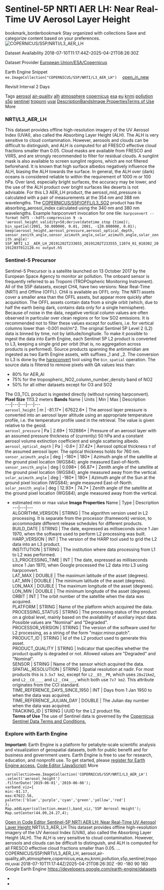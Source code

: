  
#  Sentinel-5P NRTI AER LH: Near Real-Time UV Aerosol Layer Height 
bookmark_borderbookmark Stay organized with collections  Save and categorize content based on your preferences.
![COPERNICUS/S5P/NRTI/L3_AER_LH](https://developers.google.com/earth-engine/datasets/images/COPERNICUS/COPERNICUS_S5P_NRTI_L3_AER_LH_sample.png) 

Dataset Availability
    2018-07-10T11:17:44Z–2025-04-21T08:26:30Z 

Dataset Provider
     [ European Union/ESA/Copernicus ](https://sentinel.esa.int/web/sentinel/user-guides/sentinel-5p-tropomi) 

Earth Engine Snippet
     `    ee.ImageCollection("COPERNICUS/S5P/NRTI/L3_AER_LH")   ` [ open_in_new ](https://code.earthengine.google.com/?scriptPath=Examples:Datasets/COPERNICUS/COPERNICUS_S5P_NRTI_L3_AER_LH) 

Revisit Interval
    2 Days 

Tags
     [aerosol](https://developers.google.com/earth-engine/datasets/tags/aerosol) [air-quality](https://developers.google.com/earth-engine/datasets/tags/air-quality) [alh](https://developers.google.com/earth-engine/datasets/tags/alh) [atmosphere](https://developers.google.com/earth-engine/datasets/tags/atmosphere) [copernicus](https://developers.google.com/earth-engine/datasets/tags/copernicus) [esa](https://developers.google.com/earth-engine/datasets/tags/esa) [eu](https://developers.google.com/earth-engine/datasets/tags/eu) [knmi](https://developers.google.com/earth-engine/datasets/tags/knmi) [pollution](https://developers.google.com/earth-engine/datasets/tags/pollution) [s5p](https://developers.google.com/earth-engine/datasets/tags/s5p) [sentinel](https://developers.google.com/earth-engine/datasets/tags/sentinel) [tropomi](https://developers.google.com/earth-engine/datasets/tags/tropomi) [uvai](https://developers.google.com/earth-engine/datasets/tags/uvai)
[Description](https://developers.google.com/earth-engine/datasets/catalog/COPERNICUS_S5P_NRTI_L3_AER_LH#description)[Bands](https://developers.google.com/earth-engine/datasets/catalog/COPERNICUS_S5P_NRTI_L3_AER_LH#bands)[Image Properties](https://developers.google.com/earth-engine/datasets/catalog/COPERNICUS_S5P_NRTI_L3_AER_LH#image-properties)[Terms of Use](https://developers.google.com/earth-engine/datasets/catalog/COPERNICUS_S5P_NRTI_L3_AER_LH#terms-of-use) More
### NRTI/L3_AER_LH
This dataset provides offline high-resolution imagery of the UV Aerosol Index (UVAI), also called the Absorbing Layer Height (ALH).
The ALH is very sensitive to cloud contamination. However, aerosols and clouds can be difficult to distinguish, and ALH is computed for all FRESCO effective cloud fractions smaller than 0.05. Cloud masks are available from FRESCO and VIIRS, and are strongly recommended to filter for residual clouds. A sunglint mask is also available to screen sunglint regions, which are not filtered beforehand.
It is known that high surface albedos negatively influence the ALH, biasing the ALH towards the surface. In general, the ALH over (dark) oceans is considered reliable to within the requirement of 1000 m or 100 hPa. Over land, especially bright surfaces, the accuracy may be lower, and the use of the ALH product over bright surfaces like deserts is not advisable.
For this L3 AER_LH product, the aerosol_mid_pressure is calculated with a pair of measurements at the 354 nm and 388 nm wavelengths. The [COPERNICUS/S5P/OFFL/L3_SO2](https://developers.google.com/earth-engine/datasets/catalog/COPERNICUS_S5P_OFFL_L3_SO2) product has the absorbing_aerosol_index calculated using the 340 nm and 380 nm wavelengths.
Example harpconvert invocation for one tile: `harpconvert --format hdf5 --hdf5-compression 9 -a 'aerosol_height_validity>50;derive(datetime_stop {time}); bin_spatial(2001, 50.000000, 0.01, 2001, -120.000000, 0.01); keep(aerosol_height,aerosol_pressure,aerosol_optical_depth,    sensor_zenith_angle,sensor_azimuth_angle,solar_azimuth_angle,solar_zenith_angle)' S5P_NRTI_L2__AER_LH_20191202T233055_20191202T233555_11074_01_010302_20191203T012120.nc output.h5`
### Sentinel-5 Precursor
Sentinel-5 Precursor is a satellite launched on 13 October 2017 by the European Space Agency to monitor air pollution. The onboard sensor is frequently referred to as Tropomi (TROPOspheric Monitoring Instrument).
All of the S5P datasets, except CH4, have two versions: Near Real-Time (NRTI) and Offline (OFFL). CH4 is available as OFFL only. The NRTI assets cover a smaller area than the OFFL assets, but appear more quickly after acquisition. The OFFL assets contain data from a single orbit (which, due to half the earth being dark, contains data only for a single hemisphere).
Because of noise in the data, negative vertical column values are often observed in particular over clean regions or for low SO2 emissions. It is recommended not to filter these values except for outliers, i.e. for vertical columns lower than -0.001 mol/m^2.
The original Sentinel 5P Level 2 (L2) data is binned by time, not by latitude/longitude. To make it possible to ingest the data into Earth Engine, each Sentinel 5P L2 product is converted to L3, keeping a single grid per orbit (that is, no aggregation across products is performed).
Source products spanning the antimeridian are ingested as two Earth Engine assets, with suffixes _1 and _2.
The conversion to L3 is done by the [harpconvert](https://cdn.rawgit.com/stcorp/harp/master/doc/html/harpconvert.html) tool using the `bin_spatial` operation. The source data is filtered to remove pixels with QA values less than:
  * 80% for AER_AI
  * 75% for the tropospheric_NO2_column_number_density band of NO2
  * 50% for all other datasets except for O3 and SO2


The O3_TCL product is ingested directly (without running harpconvert).
**Pixel Size** 1113.2 meters 
**Bands**
Name | Units | Min | Max | Description  
---|---|---|---|---  
`aerosol_height` | m |  -81.17*  |  67622.6*  | The aerosol layer pressure is converted into an aerosol layer altitude using an appropriate temperature profile, i.e. the temperature profile used in the retrieval. The value is given relative to the geoid.  
`aerosol_pressure` | Pa |  2.69*  |  102886*  | Pressure of an aerosol layer with an assumed pressure thickness of (currently) 50 hPa and a constant aerosol volume extinction coefficient and single scattering albedo.  
`aerosol_optical_depth` | Pa |  -0.6*  |  37.42*  | Aerosol optical thickness τ of the assumed aerosol layer. The optical thickness holds for 760 nm.  
`sensor_azimuth_angle` | deg |  -180*  |  180*  | Azimuth angle of the satellite at the ground pixel location (WGS84); angle measured East-of-North.  
`sensor_zenith_angle` | deg |  0.098*  |  66.87*  | Zenith angle of the satellite at the ground pixel location (WGS84); angle measured away from the vertical.  
`solar_azimuth_angle` | deg |  -180*  |  180*  | Azimuth angle of the Sun at the ground pixel location (WGS84); angle measured East-of-North.  
`solar_zenith_angle` | deg |  12.93*  |  74.7*  | Zenith angle of the satellite at the ground pixel location (WGS84); angle measured away from the vertical.  
* estimated min or max value 
**Image Properties**
Name | Type | Description  
---|---|---  
ALGORITHM_VERSION | STRING | The algorithm version used in L2 processing. It is separate from the processor (framework) version, to accommodate different release schedules for different products.  
BUILD_DATE | STRING | The date, expressed as milliseconds since 1 Jan 1970, when the software used to perform L2 processing was built.  
HARP_VERSION | INT | The version of the HARP tool used to grid the L2 data into an L3 product.  
INSTITUTION | STRING | The institution where data processing from L1 to L2 was performed.  
L3_PROCESSING_TIME | INT | The date, expressed as milliseconds since 1 Jan 1970, when Google processed the L2 data into L3 using harpconvert.  
LAT_MAX | DOUBLE | The maximum latitude of the asset (degrees).  
LAT_MIN | DOUBLE | The minimum latitude of the asset (degrees).  
LON_MAX | DOUBLE | The maximum longitude of the asset (degrees).  
LON_MIN | DOUBLE | The minimum longitude of the asset (degrees).  
ORBIT | INT | The orbit number of the satellite when the data was acquired.  
PLATFORM | STRING | Name of the platform which acquired the data.  
PROCESSING_STATUS | STRING | The processing status of the product on a global level, mainly based on the availability of auxiliary input data. Possible values are "Nominal" and "Degraded".  
PROCESSOR_VERSION | STRING | The version of the software used for L2 processing, as a string of the form "major.minor.patch".  
PRODUCT_ID | STRING | Id of the L2 product used to generate this asset.  
PRODUCT_QUALITY | STRING | Indicator that specifies whether the product quality is degraded or not. Allowed values are "Degraded" and "Nominal".  
SENSOR | STRING | Name of the sensor which acquired the data.  
SPATIAL_RESOLUTION | STRING | Spatial resolution at nadir. For most products this is `3.5x7 km2`, except for `L2__O3__PR`, which uses `28x21km2`, and `L2__CO____` and `L2__CH4___`, which both use `7x7 km2`. This attribute originates from the CCI standard.  
TIME_REFERENCE_DAYS_SINCE_1950 | INT | Days from 1 Jan 1950 to when the data was acquired.  
TIME_REFERENCE_JULIAN_DAY | DOUBLE | The Julian day number when the data was acquired.  
TRACKING_ID | STRING | UUID for the L2 product file.  
**Terms of Use**
The use of Sentinel data is governed by the [Copernicus Sentinel Data Terms and Conditions.](https://sentinel.esa.int/documents/247904/690755/Sentinel_Data_Legal_Notice)
### Explore with Earth Engine
**Important:** Earth Engine is a platform for petabyte-scale scientific analysis and visualization of geospatial datasets, both for public benefit and for business and government users. Earth Engine is free to use for research, education, and nonprofit use. To get started, please [register for Earth Engine access.](https://console.cloud.google.com/earth-engine)
[Code Editor (JavaScript)](https://developers.google.com/earth-engine/datasets/catalog/COPERNICUS_S5P_NRTI_L3_AER_LH#code-editor-javascript-sample) More
```
varcollection=ee.ImageCollection('COPERNICUS/S5P/NRTI/L3_AER_LH')
.select('aerosol_height')
.filterDate('2019-06-01','2019-06-06');
varband_viz={
min:-81.17,
max:67622.56,
palette:['blue','purple','cyan','green','yellow','red']
};
Map.addLayer(collection.mean(),band_viz,'S5P Aerosol Height');
Map.setCenter(44.09,24.27,4);
```
[ Open in Code Editor ](https://code.earthengine.google.com/?scriptPath=Examples:Datasets/COPERNICUS/COPERNICUS_S5P_NRTI_L3_AER_LH)
[ Sentinel-5P NRTI AER LH: Near Real-Time UV Aerosol Layer Height ](https://developers.google.com/earth-engine/datasets/catalog/COPERNICUS_S5P_NRTI_L3_AER_LH)
NRTI/L3_AER_LH This dataset provides offline high-resolution imagery of the UV Aerosol Index (UVAI), also called the Absorbing Layer Height (ALH). The ALH is very sensitive to cloud contamination. However, aerosols and clouds can be difficult to distinguish, and ALH is computed for all FRESCO effective cloud fractions smaller than 0.05. …
COPERNICUS/S5P/NRTI/L3_AER_LH, aerosol,air-quality,alh,atmosphere,copernicus,esa,eu,knmi,pollution,s5p,sentinel,tropomi,uvai 
2018-07-10T11:17:44Z/2025-04-21T08:26:30Z
-90 -180 90 180 
Google Earth Engine
https://developers.google.com/earth-engine/datasets
  * [ ](https://doi.org/https://sentinel.esa.int/web/sentinel/user-guides/sentinel-5p-tropomi)
  * [ ](https://doi.org/https://developers.google.com/earth-engine/datasets/catalog/COPERNICUS_S5P_NRTI_L3_AER_LH)


